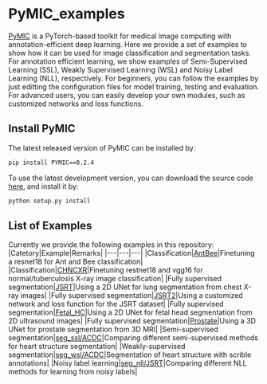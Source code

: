 # PyMIC_examples
[PyMIC][PyMIC_link] is a PyTorch-based toolkit for medical image computing with annotation-efficient deep learning. Here we provide a set of examples to show how it can be used for image classification and segmentation tasks. For annotation efficient learning, we show examples of Semi-Supervised Learning (SSL), Weakly Supervised Learning (WSL) and Noisy Label Learning (NLL), respectively.  For beginners, you can follow the examples by just editting the configuration files for model training, testing and evaluation. For advanced users, you can easily develop your own modules, such as customized networks and loss functions.  

## Install PyMIC
The latest released version of PyMIC can be installed by:

```bash
pip install PYMIC==0.2.4
```

To use the latest development version, you can download the source code [here][PyMIC_link], and install it by:

```bash
python setup.py install
``` 

## List of Examples

Currently we provide the following examples in this repository:
|Catetory|Example|Remarks|
|---|---|---|
|Classification|[AntBee][AntBee_link]|Finetuning a resnet18 for Ant and Bee classification|
|Classification|[CHNCXR][CHNCXR_link]|Finetuning restnet18 and vgg16 for normal/tuberculosis X-ray image classification|
|Fully supervised segmentation|[JSRT][JSRT_link]|Using a 2D UNet for lung segmentation from chest X-ray images|
|Fully supervised segmentation|[JSRT2][JSRT2_link]|Using a customized network and loss function for the JSRT dataset|
|Fully supervised segmentation|[Fetal_HC][fetal_hc_link]|Using a 2D UNet for fetal head segmentation from 2D ultrasound images|
|Fully supervised segmentation|[Prostate][prostate_link]|Using a 3D UNet for prostate segmentation from 3D MRI|
|Semi-supervised segmentation|[seg_ssl/ACDC][ssl_acdc_link]|Comparing different semi-supervised methods for heart structure segmentation|
|Weakly-supervised segmentation|[seg_wsl/ACDC][wsl_acdc_link]|Segmentation of heart structure with scrible annotations|
|Noisy label learning|[seg_nll/JSRT][nll_jsrt_link]|Comparing different NLL methods for learning from noisy labels|

[PyMIC_link]: https://github.com/HiLab-git/PyMIC
[AntBee_link]:classification/AntBee
[CHNCXR_link]:classification/CHNCXR
[JSRT_link]:segmentation/JSRT
[JSRT2_link]:segmentation/JSRT2
[fetal_hc_link]:segmentation/fetal_hc
[prostate_link]:segmentation/prostate
[ssl_acdc_link]:seg_ssl/ACDC
[wsl_acdc_link]:seg_wsl/ACDC 
[nll_jsrt_link]:seg_nll/JSRT

